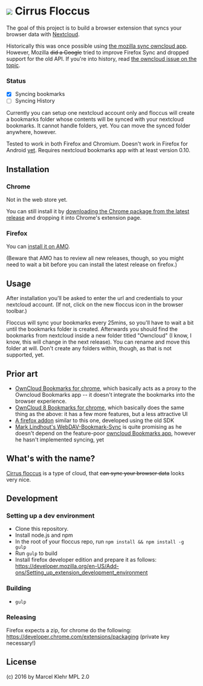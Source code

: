 # ![](https://raw.githubusercontent.com/marcelklehr/floccus/master/icons/logo.png) Cirrus Floccus
The goal of this project is to build a browser extension that syncs your browser data with [Nextcloud](http://nextcloud.com).

Historically this was once possible using [the mozilla sync owncloud app](https://github.com/owncloudarchive/mozilla_sync). However, Mozilla <del>did a Google</del> tried to improve Firefox Sync and dropped support for the old API. If you're into history, read [the owncloud issue on the topic](https://github.com/owncloudarchive/mozilla_sync/issues/33).

### Status
 - [x] Syncing bookmarks
 - [ ] Syncing History

Currently you can setup one nextcloud account only and floccus will create a bookmarks folder whose contents will be synced with your nextcloud bookmarks. It cannot handle folders, yet. You can move the synced folder anywhere, however.

Tested to work in both Firefox and Chromium. Doesn't work in Firefox for Android [yet](https://developer.mozilla.org/en-US/Add-ons/WebExtensions/API/bookmarks#Browser_compatibility). Requires nextcloud bookmarks app with at least version 0.10.

## Installation

### Chrome
Not in the web store yet.

You can still install it by [downloading the Chrome package from the latest release](https://github.com/marcelklehr/floccus/releases/) and dropping it into Chrome's extension page.

### Firefox
You can [install it on AMO](https://addons.mozilla.org/en-US/firefox/addon/floccus/).

(Beware that AMO has to review all new releases, though, so you might need to wait a bit before you can install the latest release on firefox.)

## Usage
After installation you'll be asked to enter the url and credentials to your nextcloud account. (If not, click on the new floccus icon in the browser toolbar.)

Floccus will sync your bookmarks every 25mins, so you'll have to wait a bit until the bookmarks folder is created. Afterwards you should find the bookmarks from nextcloud inside a new folder titled "Owncloud" (I know, I know, this will change in the next release). You can rename and move this folder at will. Don't create any folders within, though, as that is not supported, yet.

## Prior art
 * [OwnCloud Bookmarks for chrome](https://chrome.google.com/webstore/detail/owncloud-bookmarks/eomolhpeokmbnincelpkagpapjpeeckc?hl=en-US), which basically acts as a proxy to the Owncloud Bookmarks app -- it doesn't integrate the bookmarks into the browser experience.
 * [OwnCloud 8 Bookmarks for chrome](https://chrome.google.com/webstore/detail/owncloud-8-bookmarks/efdanaldnkagmbmcngfpnjfgmgjhbjhm?hl=en-US), which basically does the same thing as the above: it has a few more features, but a less attractive UI
 * [A firefox addon](https://github.com/mjanser/firefox-addon-owncloud-bookmarks) similar to this one, developed using the old SDK
 * [Mark Lindhout's WebDAV-Bookmark-Sync](https://github.com/marklindhout/WebDAV-Bookmark-Sync) is quite promising as he doesn't depend on the feature-poor [owncloud Bookmarks app](https://github.com/owncloud/bookmarks), however he hasn't implemented syncing, yet

## What's with the name?
[Cirrus floccus](https://en.wikipedia.org/wiki/Cirrus_floccus) is a type of cloud, that <del>can sync your browser data</del> looks very nice.

## Development
### Setting up a dev environment
 * Clone this repository.
 * Install node.js and npm
 * In the root of your floccus repo, run `npm install && npm install -g gulp`
 * Run `gulp` to build
 * Install firefox developer edition and prepare it as follows: https://developer.mozilla.org/en-US/Add-ons/Setting_up_extension_development_environment

### Building
* `gulp`

### Releasing
Firefox expects a zip, for chrome do the following: https://developer.chrome.com/extensions/packaging (private key necessary!)

## License
(c) 2016 by Marcel Klehr
MPL 2.0

